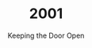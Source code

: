 ---
published: true
layout: "post"
title: "2001"
timeline: "false"
teaserText: "Vancouver is the national leader in the Harm Reduction movement because of passionate community members like Gillian Maxwell. This is her story and the story of our Downtown Eastside."
subtitle: "Keeping the Door Open"
video: "http://player.vimeo.com/video/70613379"
teaserImg: "2001-teaser.jpg"
featureImg: "2001-feature.jpg"

statistics:
- stat: "50,456"
  desc: "Canadians who have tested positive for HIV since 1985."
  link: "http://v1.theglobeandmail.com/v5/content/features/aidscon/aidscon.html"
  type: "webpage"

- stat: "4.7"
  desc: "million are infected with HIV/AIDS in South Africa."
  link: "http://www.avert.org/aids-history98-02.htm"
  type: "webpage"

- stat: "800,000"
  desc: "children globally are infected with HIV through birth."
  link: "http://caps.ucsf.edu/factsheets/mother-to-child-transmission-mtct/"
  type: "webpage"

global:
- item: "The Greater Involvement of People Living with HIV (GIPA) Principle is endorsed by 189 United Nations member countries."
  link: "http://data.unaids.org/pub/BaseDocument/2007/gipa2001un_en.pdf"
  type: "pdf"

- item: "The Doha Declaration is agreed on by the WTO, which affirms the rights of developing countries to buy or manufacture generic medications to meet public health crises such as HIV/AIDS."
  link: "http://aids.gov/hiv-aids-basics/hiv-aids-101/aids-timeline/"
  type: "webpage"

national:
- item: "National Aboriginal Council on HIV/AIDS is created to have a single council to advice Health Canada on the needs of HIV positive Aboriginals."
  link: "http://www.phac-aspc.gc.ca/aids-sida/fi-if/aboriginal/main-eng.php"
  type: "webpage"

- item: "Tree of Creation, an Alberta Aboriginal HIV/AIDS Strategy, is published."
  link: "http://www.assembly.ab.ca/lao/library/egovdocs/alhw/2001/135944.pdf"
  type: "pdf"

- item: "Canadian Stephen Lewis becomes the UN special envoy for HIV/AIDS in Africa."
  link: "http://www.stephenlewisfoundation.org/"
  type: "webpage"

year:
- item: "Netherlands is the first country to approve gay marriage."
  link: "http://www.bbc.co.uk/news/world-21321731"
  type: "webpage"

- item: "Two planes crash into the World Trade Centre killing 3,000 people."
  link: "http://www.cbc.ca/news/background/sep11/"
  type: "webpage"

- item: "Ipod is introduced."
  link: "http://www.youtube.com/watch?v=vy01RzqA5RA"
  type: "video"

local:
- item: "Vancouver’s Four Pillars Drug Strategy is implemented which aims reduce drug addiction, especially in the Downtown Eastside."
  link: "http://www.mayorsinnovation.org/pdf/briefing_book_012706/dcp3.pdf"
  type: "pdf"

- item: "A coffin is presented to Mayor Philip Owen, and a cheque payable to the City of Vancouver for 90 people. One person a day was dying in the Downtown Eastside."
  link: "http://www.vandu.org/"
  type: "webpage"
---